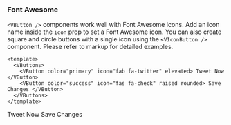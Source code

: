 ### Font Awesome

`<VButton />` components work well with Font Awesome Icons.
Add an icon name inside the `icon` prop to set a Font Awesome icon.
You can also create square and circle buttons with a single icon
using the `<VIconButton />` component.
Please refer to markup for detailed examples.

<!--code-->

```vue
<template>
  <VButtons>
    <VButton color="primary" icon="fab fa-twitter" elevated> Tweet Now </VButton>
    <VButton color="success" icon="fas fa-check" raised rounded> Save Changes </VButton>
  </VButtons>
</template>
```

<!--/code-->

<!--example-->

<VButtons>
  <VButton color="primary" icon="fab fa-twitter" elevated>
    Tweet Now
  </VButton>
  <VButton color="success" icon="fas fa-check" raised rounded>
    Save Changes
  </VButton>
</VButtons>

<!--/example-->
